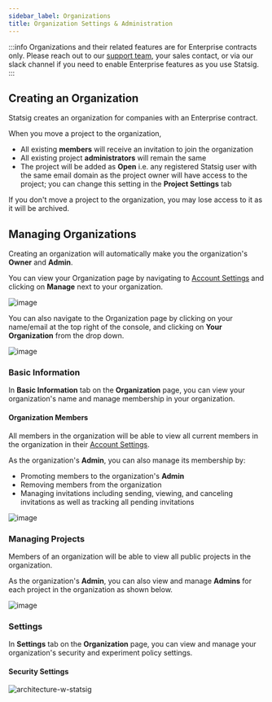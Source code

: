 ```yaml
---
sidebar_label: Organizations
title: Organization Settings & Administration
---
```


:::info
Organizations and their related features are for Enterprise contracts only. Please reach out to our [support team](mailto:support@statsig.com), your sales contact, or via our slack channel if you need to enable Enterprise features as you use Statsig.
:::

## Creating an Organization

Statsig creates an organization for companies with an Enterprise contract.

When you move a project to the organization,

- All existing **members** will receive an invitation to join the organization
- All existing project **administrators** will remain the same
- The project will be added as **Open** i.e. any registered Statsig user with the same email domain as the project owner will have access to the project; you can change this setting in the **Project Settings** tab

If you don't move a project to the organization, you may lose access to it as it will be archived.

## Managing Organizations

Creating an organization will automatically make you the organization's **Owner** and **Admin**.

You can view your Organization page by navigating to [Account Settings](https://console.statsig.com/account_settings)
and clicking on **Manage** next to your organization.

![image](https://user-images.githubusercontent.com/1315028/142705869-ce1b5f35-915a-481b-8772-532cfbda9427.png)

You can also navigate to the Organization page by clicking on your name/email at the top right of the console, and clicking on **Your Organization** from the drop down.

![image](https://user-images.githubusercontent.com/1315028/142705788-4d1a647b-54ab-4b02-b5b8-1017b4b5496b.png)

### Basic Information

In **Basic Information** tab on the **Organization** page, you can view your organization's name and manage membership in your organization.

#### Organization Members

All members in the organization will be able to view all current members in the organization in their [Account Settings](https://console.statsig.com/settings).

As the organization's **Admin**, you can also manage its membership by:

- Promoting members to the organization's **Admin**
- Removing members from the organization
- Managing invitations including sending, viewing, and canceling invitations as well as tracking all pending invitations

![image](https://user-images.githubusercontent.com/1315028/141508865-fd15880e-3cbc-423c-83ab-26477a6fc65e.png)

### Managing Projects

Members of an organization will be able to view all public projects in the organization.

As the organization's **Admin**, you can also view and manage **Admins** for each project in the organization as shown below.

![image](https://user-images.githubusercontent.com/1315028/141508404-93895e32-cb11-4a0f-82d1-a290436a821b.png)

### Settings

In **Settings** tab on the **Organization** page, you can view and manage your organization's security and experiment policy settings.

#### Security Settings

![architecture-w-statsig](/img/statsig_architecture.png)
